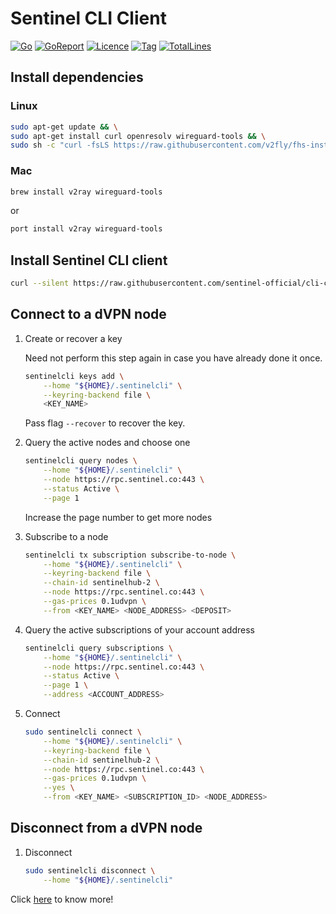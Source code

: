 # Sentinel CLI Client

[![Go](https://img.shields.io/github/go-mod/go-version/sentinel-official/cli-client)]()
[![GoReport](https://goreportcard.com/badge/github.com/sentinel-official/cli-client)](https://goreportcard.com/report/github.com/sentinel-official/cli-client)
[![Licence](https://img.shields.io/github/license/sentinel-official/cli-client.svg)](https://github.com/sentinel-official/cli-client/blob/master/LICENSE)
[![Tag](https://img.shields.io/github/tag/sentinel-official/cli-client.svg)](https://github.com/sentinel-official/cli-client/releases/latest)
[![TotalLines](https://img.shields.io/tokei/lines/github/sentinel-official/cli-client)]()

## Install dependencies

### Linux

```sh
sudo apt-get update && \
sudo apt-get install curl openresolv wireguard-tools && \
sudo sh -c "curl -fsLS https://raw.githubusercontent.com/v2fly/fhs-install-v2ray/master/install-release.sh | bash -s -- --version v5.2.1"
```

### Mac

```sh
brew install v2ray wireguard-tools
```

or

```sh
port install v2ray wireguard-tools
```

## Install Sentinel CLI client

```sh
curl --silent https://raw.githubusercontent.com/sentinel-official/cli-client/master/scripts/install.sh | sh
```

## Connect to a dVPN node

1. Create or recover a key

    Need not perform this step again in case you have already done it once.

    ```sh
    sentinelcli keys add \
        --home "${HOME}/.sentinelcli" \
        --keyring-backend file \
        <KEY_NAME>
    ```

    Pass flag `--recover` to recover the key.

2. Query the active nodes and choose one

    ```sh
    sentinelcli query nodes \
        --home "${HOME}/.sentinelcli" \
        --node https://rpc.sentinel.co:443 \
        --status Active \
        --page 1
    ```

    Increase the page number to get more nodes

3. Subscribe to a node

    ```sh
    sentinelcli tx subscription subscribe-to-node \
        --home "${HOME}/.sentinelcli" \
        --keyring-backend file \
        --chain-id sentinelhub-2 \
        --node https://rpc.sentinel.co:443 \
        --gas-prices 0.1udvpn \
        --from <KEY_NAME> <NODE_ADDRESS> <DEPOSIT>
    ```

4. Query the active subscriptions of your account address

    ```sh
    sentinelcli query subscriptions \
        --home "${HOME}/.sentinelcli" \
        --node https://rpc.sentinel.co:443 \
        --status Active \
        --page 1 \
        --address <ACCOUNT_ADDRESS>
    ```

5. Connect

    ```sh
    sudo sentinelcli connect \
        --home "${HOME}/.sentinelcli" \
        --keyring-backend file \
        --chain-id sentinelhub-2 \
        --node https://rpc.sentinel.co:443 \
        --gas-prices 0.1udvpn \
        --yes \
        --from <KEY_NAME> <SUBSCRIPTION_ID> <NODE_ADDRESS>
    ```

## Disconnect from a dVPN node

1. Disconnect

    ```sh
    sudo sentinelcli disconnect \
        --home "${HOME}/.sentinelcli"
    ```

Click [here](https://docs.sentinel.co/clients/CLI/installation "here") to know more!
